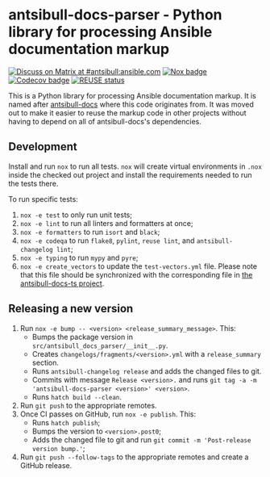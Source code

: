 <!--
Copyright (c) Ansible Project
GNU General Public License v3.0+ (see LICENSES/GPL-3.0-or-later.txt or https://www.gnu.org/licenses/gpl-3.0.txt)
SPDX-License-Identifier: GPL-3.0-or-later
SPDX-FileCopyrightText: 2023, Ansible Project
-->

# antsibull-docs-parser - Python library for processing Ansible documentation markup
[![Discuss on Matrix at #antsibull:ansible.com](https://img.shields.io/matrix/antsibull:ansible.com.svg?server_fqdn=ansible-accounts.ems.host&label=Discuss%20on%20Matrix%20at%20%23antsibull:ansible.com&logo=matrix)](https://matrix.to/#/#antsibull:ansible.com)
[![Nox badge](https://github.com/ansible-community/antsibull-docs-parser/actions/workflows/nox.yml/badge.svg)](https://github.com/ansible-community/antsibull-docs-parser/actions/workflows/nox.yml)
[![Codecov badge](https://img.shields.io/codecov/c/github/ansible-community/antsibull-docs-parser)](https://codecov.io/gh/ansible-community/antsibull-docs-parser)
[![REUSE status](https://api.reuse.software/badge/github.com/ansible-community/antsibull-docs-parser)](https://api.reuse.software/info/github.com/ansible-community/antsibull-docs-parser)

This is a Python library for processing Ansible documentation markup. It is named after [antsibull-docs](https://github.com/ansible-community/antsibull-docs/) where this code originates from. It was moved out to make it easier to reuse the markup code in other projects without having to depend on all of antsibull-docs's dependencies.

## Development

Install and run `nox` to run all tests. `nox` will create virtual environments in `.nox` inside the checked out project and install the requirements needed to run the tests there.

To run specific tests:
1. `nox -e test` to only run unit tests;
2. `nox -e lint` to run all linters and formatters at once;
3. `nox -e formatters` to run `isort` and `black`;
4. `nox -e codeqa` to run `flake8`, `pylint`, `reuse lint`, and `antsibull-changelog lint`;
5. `nox -e typing` to run `mypy` and `pyre`;
6. `nox -e create_vectors` to update the `test-vectors.yml` file. Please note that this file should be synchronized with the corresponding file in [the antsibull-docs-ts project](https://github.com/ansible-community/antsibull-docs-ts).

## Releasing a new version

1. Run `nox -e bump -- <version> <release_summary_message>`. This:
   * Bumps the package version in `src/antsibull_docs_parser/__init__.py`.
   * Creates `changelogs/fragments/<version>.yml` with a `release_summary` section.
   * Runs `antsibull-changelog release` and adds the changed files to git.
   * Commits with message `Release <version>.` and runs `git tag -a -m 'antsibull-docs-parser <version>' <version>`.
   * Runs `hatch build --clean`.
2. Run `git push` to the appropriate remotes.
3. Once CI passes on GitHub, run `nox -e publish`. This:
   * Runs `hatch publish`;
   * Bumps the version to `<version>.post0`;
   * Adds the changed file to git and run `git commit -m 'Post-release version bump.'`;
4. Run `git push --follow-tags` to the appropriate remotes and create a GitHub release.
